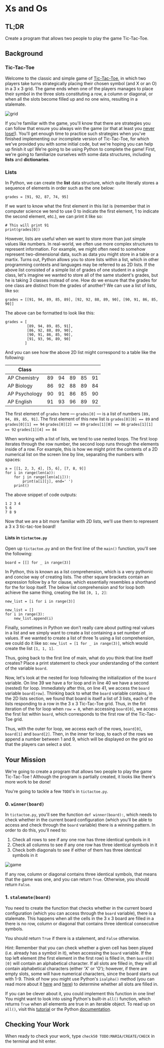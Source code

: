 # Xs and Os

## TL;DR

Create a program that allows two people to play the game Tic-Tac-Toe.

## Background

### Tic-Tac-Toe

Welcome to the classic and simple game of [Tic-Tac-Toe](https://en.wikipedia.org/wiki/Tic-tac-toe), in which two players take turns strategically placing their chosen symbol (and X or an O) in a 3 x 3 grid. The game ends when one of the players manages to place their symbol in the three slots constituting a row, a column or diagonal, or when all the slots become filled up and no one wins, resulting in a stalemate.

![grid](grid.png)

If you're familiar with the game, you'll know that there are strategies you can follow that ensure you always win the game (or that at least you [never lose!](https://www.quora.com/Is-there-a-way-to-never-lose-at-Tic-Tac-Toe])). You'll get enough time to practice such strategies when you've finished implementing our incomplete version of Tic-Tac-Toe, for which we've provided you with some initial code, but we're hoping you can help up finish it up! We're going to be using Python to complete the game! First, we're going to familiarize ourselves with some data structures, including **lists** and **dictionaries**.

### Lists

In Python, we can create the **list** data structure, which quite literally stores a sequence of elements in order such as the one below:

```
grades = [91, 92, 87, 74, 95]
```

If we want to know what the first element in this list is (remember that in computer science we tend to use 0 to indicate the first element, 1 to indicate the second element, etc.), we can print it like so:

```
# This will print 91
print(grades[0])
```

However, lists are useful when we want to store more than just simple values like numbers. In real-world, we often use more complex structures to represent information. For example, we might often need to somehow represent two-dimensional data, such as data you might store in a table or a martix. Turns out, Python allows you to store lists within a list, which in other programming contexts and languages may be referred to as 2D lists. If the above list consisted of a simple list of grades of one student in a single class, let's imagine we wanted to store all of the same student's grades, but he is taking 3 classes instead of one. How do we ensure that the grades for one class are distinct from the grades of another? We can use a list of lists, like so:

```
grades = [[91, 94, 89, 85, 89], [92, 92, 88, 89, 90], [90, 91, 86, 85, 90]]
```

The above can be formatted to look like this:

```
grades = [
		  [89, 94, 89, 85, 91],
		  [86, 92, 88, 89, 90],
		  [90, 91, 86, 85, 90],
		  [91, 93, 96, 89, 90]
		 ]
```

And you can see how the above 2D list might correspond to a table like the following:

| Class         |    |    |    |    |    |
|---------------|----|----|----|----|----|
| AP Chemistry  | 89 | 94 | 89 | 85 | 91 |
| AP Biology    | 86 | 92 | 88 | 89 | 84 |
| AP Psychology | 90 | 91 | 86 | 85 | 90 |
| AP English    | 91 | 93 | 96 | 89 | 92 |

The first element of `grades` here — `grades[0]` — is a list of numbers `[89, 94, 89, 85, 91]`. The first element of this new list is `grades[0][0] == 89` and
`grades[0][1] == 94`
`grades[0][2] == 89`
`grades[1][0] == 86`
`grades[1][1] == 92`
`grades[1][4] == 84`

When working with a list of lists, we tend to use nested loops. The first loop iterates through the row number, the second loop runs through the elements inside of a row. For example, this is how we might print the contents of a 2D numerical list on the screen line by line, separating the numbers with spaces:

```
a = [[1, 2, 3, 4], [5, 6], [7, 8, 9]]
for i in range(len(a)):
    for j in range(len(a[i])):
        print(a[i][j], end=' ')
    print()
```

The above snippet of code outputs:
```
1 2 3 4
5 6
7 8 9
```

Now that we are a bit more familiar with 2D lists, we'll use them to represent a 3 x 3 tic-tac-toe board!

#### Lists in `tictactoe.py`

Open up `tictactoe.py` and on the first line of the `main()` function, you'll see the following:

`board = [[] for _ in range(3)]`

In Python, this is known as a list comprehension, which is a very pythonic and concise way of creating lists. The other square brackets contain an expression follow by a for clause, which essentially resembles a shorthand for the for loop itself. The below list comprehension and for loop both achieve the same thing, creating the list `[0, 1, 2]`:

```
new_list = [i for i in range(3)]

new_list = []
for i in range(3):
	new_list.append(i)
```

Finally, sometimes in Python we don't really care about putting real values in a list and we simply want to create a list containing a set number of values. If we wanted to create a list of three 1s using a list comprehension, we could do it like so: `new_list = [1 for _ in range(3)]`, which would create the list `[1, 1, 1]`.

Thus, going back to the first line of main, what do you think that line itself creates? Place a print statement to check your understanding of the content of the variable `board`.

Now, let's look at the nested for loop following the initialization of the `board` variable. On line 39 we have a for loop and in line 40 we have a second (nested) for loop. Immediately after this, on line 41, we access the `board` variable `board[row]`. Thinking back to what the `board` variable contains, in the  2D lists section, we found that board is itself a list of 3 lists, each of the lists responding to a row in the 3 x 3 Tic-Tac-Toe grid. Thus, in the firt iteration of the for loop when `row = 0`, when accessing `board[0]`, we access the first list within `board`, which corresponds to the first row of the Tic-Tac-Toe grid.

Thus, with the outer for loop, we access each of the rows, `board[0]`, `board[1]` and `board[2]`. Then, in the inner for loop, to each of the rows we append a number between 1 and 9, which will be displayed on the grid so that the players can select a slot.

## Your Mission

We're going to create a program that allows two people to play the game Tic-Tac-Toe ! Although the program is partially created, it looks like there's more work to be done!

You're going to tackle a few `TODO`'s in `tictactoe.py`.

### 0. `winner(board)`

In `tictactoe.py`, you'll see the function `def winner(board):`, which needs to check whether in the current board configuration (which you'll be able to access and check through the `board` variable) there is a winning pattern. In order to do this, you'll need to:

1. Check all rows to see if any one row has three identical symbols in it
2. Check all columns to see if any one row has three identical symbols in it
3. Check both diagonals to see if either of them has three identical symbols in it

![game](game.jpg)

If any row, column or diagonal contains three identical symbols, that means that the game was one, and you can return `True`. Otherwise, you should return `False`.

### 1. `stalemate(board)`

You need to create the function that checks whether in the current board configuration (which you can access through the `board` variable), there is a stalemate. This happens when all the cells in the 3 x 3 board are filled in a there is no row, column or diagonal that contains three identical consecutive symbols.

You should return `True` if there is a stalement, and `False` otherwise.

Hint: Remember that you can check whether a given cell has been played (i.e. already has a symbol in it), when accessing the `board` variable. If the top left element (the first element in the first row) is filled in, then `board[0][0]` will contain an alphabetical character. If all slots are filled in, they will all contain alphabetical characters (either 'X' or 'O'); however, if there are empty slots, some will have numerical characters, since the board starts out with 1-9. Think of how you might use Python's `isalpha()` method (you can read more about it [here](https://docs.python.org/3/library/stdtypes.html#str.isalpha) and [here](https://www.tutorialspoint.com/python/string_isalpha.htm)) to determine whether all slots are filled in. 

If you can be clever about it, you could implement this function in one line! You might want to look into using Python's built-in `all()` function, which returns `True` when all elements are true in an iterable object. To read up on `all()`, visit this [tutorial](https://www.programiz.com/python-programming/methods/built-in/all) or the Python [documentation](https://docs.python.org/2/library/functions.html#all).

## Checking Your Work

When ready to check your work, type `check50 TODO:MARIA/CREATE/CHECK` in the terminal and hit enter.
